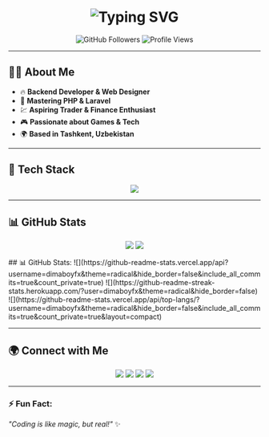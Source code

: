 <h1 align="center"> 
  <img src="https://readme-typing-svg.demolab.com?font=Fira+Code&weight=500&size=24&pause=1000&color=F7F7F7&center=true&vCenter=true&width=435&lines=Hi%2C+I'm+Dilmurod+Umarov!;Welcome+to+my+GitHub+profile!" alt="Typing SVG" />
</h1>

<p align="center">
  <img src="https://img.shields.io/github/followers/dimaboyfx?style=social" alt="GitHub Followers">
  <img src="https://komarev.com/ghpvc/?username=dimaboyfx&color=blueviolet" alt="Profile Views">
</p>

---

## 👨‍💻 About Me

- 🔥 **Backend Developer & Web Designer**
- 🎯 **Mastering PHP & Laravel**
- 💹 **Aspiring Trader & Finance Enthusiast**
- 🎮 **Passionate about Games & Tech**
- 🌍 **Based in Tashkent, Uzbekistan**

---

## 🚀 Tech Stack
<p align="center">
  <img src="https://skillicons.dev/icons?i=php,laravel,html,css,js,bootstrap,git,github,linux" />
</p>

---

## 📊 GitHub Stats

<p align="center">
  <img src="https://github-readme-stats.vercel.app/api?username=dimaboyfx&show_icons=true&theme=dark&hide_border=true" />
  <img src="https://github-readme-streak-stats.herokuapp.com/?user=dimaboyfx&theme=dark&hide_border=true" />
</p>
## 📊 GitHub Stats:
![](https://github-readme-stats.vercel.app/api?username=dimaboyfx&theme=radical&hide_border=false&include_all_commits=true&count_private=true)
![](https://github-readme-streak-stats.herokuapp.com/?user=dimaboyfx&theme=radical&hide_border=false)
![](https://github-readme-stats.vercel.app/api/top-langs/?username=dimaboyfx&theme=radical&hide_border=false&include_all_commits=true&count_private=true&layout=compact)


---

## 🌍 Connect with Me

<p align="center">
  <a href="mailto:umarovdimok@gmail.com"><img src="https://img.shields.io/badge/Email-D14836?style=for-the-badge&logo=gmail&logoColor=white" /></a>
  <a href="https://t.me/dimaboyfx"><img src="https://img.shields.io/badge/Telegram-2CA5E0?style=for-the-badge&logo=telegram&logoColor=white" /></a>
  <a href="https://www.linkedin.com/in/dimaboyfx"><img src="https://img.shields.io/badge/LinkedIn-0077B5?style=for-the-badge&logo=linkedin&logoColor=white" /></a>
  <a href="https://github.com/dimaboyfx"><img src="https://img.shields.io/badge/GitHub-100000?style=for-the-badge&logo=github&logoColor=white" /></a>
</p>

---

### ⚡ Fun Fact:
*"Coding is like magic, but real!"* ✨
